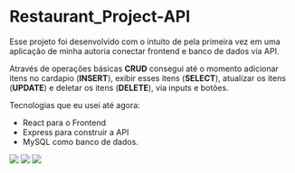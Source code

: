 <h1>Restaurant_Project-API</h1>

<p>Esse projeto foi desenvolvido com o intuito de pela primeira vez em uma aplicação de minha autoria conectar frontend e banco de dados via API.</p>

<p>Através de operações básicas <strong>CRUD</strong> consegui até o momento adicionar itens no cardapio (<strong>INSERT</strong>), 
exibir esses itens (<strong>SELECT</strong>), atualizar os itens (<strong>UPDATE</strong>) e deletar os itens (<strong>DELETE</strong>),
via inputs e botões.</p>

<p>Tecnologias que eu usei até agora: </p>

<ul>
  <li>React para o Frontend</li>
  <li>Express para construir a API</li>
  <li>MySQL como banco de dados.</li>
</ul>
  
<div>
  <img src="https://img.shields.io/badge/React-20232A?style=for-the-badge&logo=react&logoColor=61DAFB" />
  <img src="https://img.shields.io/badge/Express.js-404D59?style=for-the-badge" />
  <img src="https://img.shields.io/badge/MySQL-00000F?style=for-the-badge&logo=mysql&logoColor=white" />
</div>

